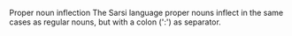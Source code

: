 Proper noun inflection
The Sarsi language proper nouns inflect in the same cases as regular
nouns, but with a colon (':') as separator.



